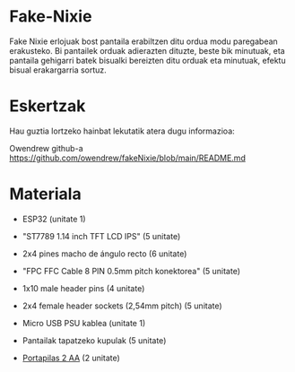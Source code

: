 # Fake-Nixie
Fake Nixie erlojuak bost pantaila erabiltzen ditu ordua modu paregabean erakusteko. Bi pantailek orduak adierazten dituzte, beste bik minutuak, eta pantaila gehigarri batek bisualki bereizten ditu orduak eta minutuak, efektu bisual erakargarria sortuz.

# Eskertzak

Hau guztia lortzeko hainbat lekutatik atera dugu informazioa:

Owendrew github-a    https://github.com/owendrew/fakeNixie/blob/main/README.md

# Materiala

- ESP32 (unitate 1)

- "ST7789 1.14 inch TFT LCD IPS" (5 unitate)

- 2x4 pines macho de ángulo recto (6 unitate)

- "FPC FFC Cable 8 PIN 0.5mm pitch konektorea" (5 unitate)

- 1x10 male header pins (4 unitate)

- 2x4 female header sockets (2,54mm pitch) (5 unitate)

- Micro USB PSU kablea (unitate 1)

- Pantailak tapatzeko kupulak (5 unitate)

- [Portapilas 2 AA](https://es.rs-online.com/web/p/portapilas/1854604?cm_mmc=ES-PLA-DS3A-_-google-_-CSS_ES_ES_Pmax_RS+PRO-_--_-1854604&matchtype=&&gad_source=1&gclid=Cj0KCQiA_NC9BhCkARIsABSnSTYtC_CpVrhS9ebgAUzcrLOFOdoRWmweOqMXp6LaKxzXJyts6neNAzcaAllREALw_wcB&gclsrc=aw.ds)  (2 unitate)
